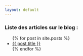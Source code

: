 ```yaml
---
layout: default
---
```


### Liste des articles sur le blog :

<ul>
  {% for post in site.posts %}
    <li>
      <a href="/fr{{ post.url }}">{{ post.title }}</a>
    </li>
  {% endfor %}
</ul>
